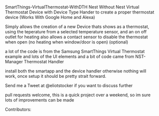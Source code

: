 SmartThings-VirtualThermostat-WithDTH Nest Without Nest
Virtual Thermostat Device with Device Type Hander to create a proper thermostat device (Works With Google Home and Alexa)

Simply allows the creation of a new Device thats shows as a thermostat, using the teperature from a selected temperature sensor, and an on off outlet for heating also allows a contact sensor to disable the thermostat when open (no heating when window/door is open) (optional)

a lot of the code is from the Samsung SmartThings Virtual Thermostat example and lots of the UI elements and a bit of code came from NST-Manager Thermostat Handler

install both the smartapp and the device handler otherwise nothing will work, once setup it should be pretty strait forward.

Send me a Tweet at @eliotstocker if you want to discuss further

pull requests welcome, this is a quick project over a weekend, so im sure lots of improvements can be made

Contributors:
